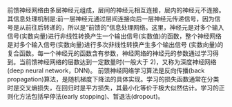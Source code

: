 前馈神经网络由多层神经元组成，层间的神经元相互连接，层内的神经元不连接。其信息处理机制是:前一层神经元通过层间连接向后一层神经元传递信号，因为信号是从前往后转递的，所以是“前馈的”信息处理网络。这里，神经元是对多个输入信号(实数向量)进行非线性转换产生一个输出信号(实数值)的函数，整个神经网络是对多个输入信号(实数向量)进行多次非线性转换产生多个输出信号 (实数向量)的复合函数。每一个神经元的函数含有参数，神经网络的神经元的参数通过学习得到。当前馈神经网络的层数达到一定数量时(一般大于 2)，又称为深度神经网络(deep neural network，DNN)。
前馈神经网络学习算法是反向传播(back propagation)算法，是随机梯度下降法的具体实现。学习的损失函数通常在分类时是交叉熵损失，在回归时是平方损失，其最小化等价于极大似然估计。学习的正则化方法包括早停法(early stopping)、暂退法(dropout)。